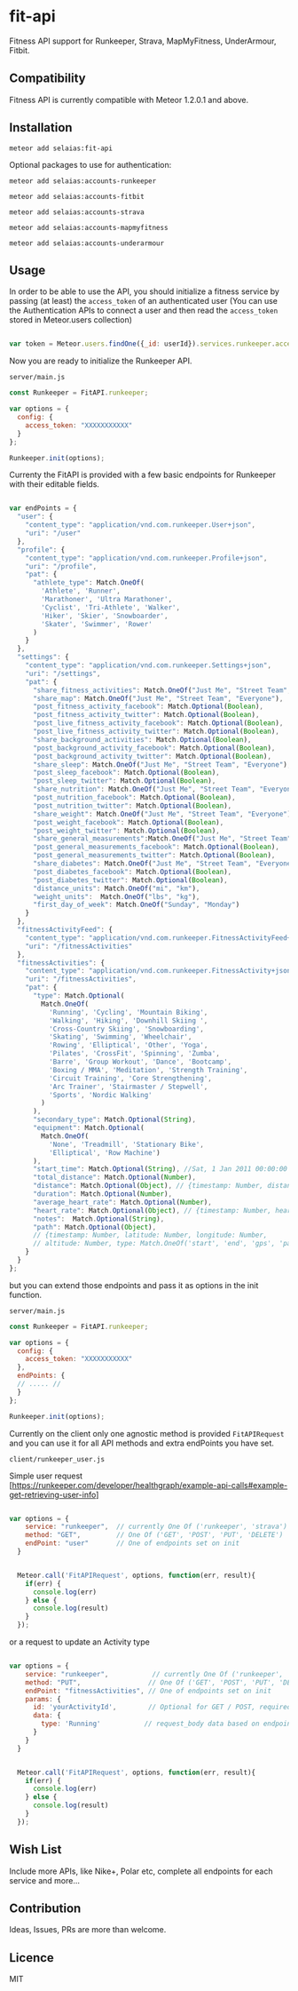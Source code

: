 # fit-api

Fitness API support for Runkeeper, Strava, MapMyFitness, UnderArmour, Fitbit.


## Compatibility

Fitness API is currently compatible with Meteor 1.2.0.1 and above.

## Installation

```
meteor add selaias:fit-api
```

Optional packages to use for authentication:

```
meteor add selaias:accounts-runkeeper

meteor add selaias:accounts-fitbit

meteor add selaias:accounts-strava

meteor add selaias:accounts-mapmyfitness

meteor add selaias:accounts-underarmour

```

## Usage

In order to be able to use the API, you should initialize a fitness service by passing (at least) 
the ``access_token`` of an authenticated user (You can use the Authentication APIs to connect a user
and then read the ``access_token`` stored in Meteor.users collection)

````js

var token = Meteor.users.findOne({_id: userId}).services.runkeeper.access_token;

````

Now you are ready to initialize the Runkeeper API.

``server/main.js``
````js
const Runkeeper = FitAPI.runkeeper;

var options = {
  config: { 
    access_token: "XXXXXXXXXXX"
  }
};

Runkeeper.init(options);

````

Currenty the FitAPI is provided with a few basic endpoints for Runkeeper 
with their editable fields.

````js

var endPoints = {
  "user": {
    "content_type": "application/vnd.com.runkeeper.User+json",
    "uri": "/user"
  },
  "profile": {
    "content_type": "application/vnd.com.runkeeper.Profile+json",
    "uri": "/profile",
    "pat": {
      "athlete_type": Match.OneOf(
        'Athlete', 'Runner', 
        'Marathoner', 'Ultra Marathoner', 
        'Cyclist', 'Tri-Athlete', 'Walker', 
        'Hiker', 'Skier', 'Snowboarder', 
        'Skater', 'Swimmer', 'Rower'
      )
    }
  },
  "settings": {
    "content_type": "application/vnd.com.runkeeper.Settings+json",
    "uri": "/settings",
    "pat": {
      "share_fitness_activities": Match.OneOf("Just Me", "Street Team", "Everyone"),
      "share_map": Match.OneOf("Just Me", "Street Team", "Everyone"),
      "post_fitness_activity_facebook": Match.Optional(Boolean),
      "post_fitness_activity_twitter": Match.Optional(Boolean),
      "post_live_fitness_activity_facebook": Match.Optional(Boolean),
      "post_live_fitness_activity_twitter": Match.Optional(Boolean),
      "share_background_activities": Match.Optional(Boolean),
      "post_background_activity_facebook": Match.Optional(Boolean),
      "post_background_activity_twitter": Match.Optional(Boolean),
      "share_sleep": Match.OneOf("Just Me", "Street Team", "Everyone"),
      "post_sleep_facebook": Match.Optional(Boolean),
      "post_sleep_twitter": Match.Optional(Boolean),
      "share_nutrition": Match.OneOf("Just Me", "Street Team", "Everyone"),
      "post_nutrition_facebook": Match.Optional(Boolean),
      "post_nutrition_twitter": Match.Optional(Boolean),
      "share_weight": Match.OneOf("Just Me", "Street Team", "Everyone"),
      "post_weight_facebook": Match.Optional(Boolean),
      "post_weight_twitter": Match.Optional(Boolean),
      "share_general_measurements":Match.OneOf("Just Me", "Street Team", "Everyone"),
      "post_general_measurements_facebook": Match.Optional(Boolean),
      "post_general_measurements_twitter": Match.Optional(Boolean),
      "share_diabetes": Match.OneOf("Just Me", "Street Team", "Everyone"),
      "post_diabetes_facebook": Match.Optional(Boolean),
      "post_diabetes_twitter": Match.Optional(Boolean),
      "distance_units": Match.OneOf("mi", "km"),
      "weight_units":  Match.OneOf("lbs", "kg"),
      "first_day_of_week": Match.OneOf("Sunday", "Monday")
    }
  },
  "fitnessActivityFeed": {
    "content_type": "application/vnd.com.runkeeper.FitnessActivityFeed+json",
    "uri": "/fitnessActivities"
  },
  "fitnessActivities": {
    "content_type": "application/vnd.com.runkeeper.FitnessActivity+json",
    "uri": "/fitnessActivities",
    "pat": {
      "type": Match.Optional(
        Match.OneOf(
          'Running', 'Cycling', 'Mountain Biking',
          'Walking', 'Hiking', 'Downhill Skiing ', 
          'Cross-Country Skiing', 'Snowboarding', 
          'Skating', 'Swimming', 'Wheelchair', 
          'Rowing', 'Elliptical', 'Other', 'Yoga', 
          'Pilates', 'CrossFit', 'Spinning', 'Zumba', 
          'Barre', 'Group Workout', 'Dance', 'Bootcamp',
          'Boxing / MMA', 'Meditation', 'Strength Training', 
          'Circuit Training', 'Core Strengthening', 
          'Arc Trainer', 'Stairmaster / Stepwell', 
          'Sports', 'Nordic Walking'
        )
      ),
      "secondary_type": Match.Optional(String),
      "equipment": Match.Optional(
        Match.OneOf(
          'None', 'Treadmill', 'Stationary Bike',
          'Elliptical', 'Row Machine')
      ),
      "start_time": Match.Optional(String), //Sat, 1 Jan 2011 00:00:00
      "total_distance": Match.Optional(Number),
      "distance": Match.Optional(Object), // {timestamp: Number, distance: Number}
      "duration": Match.Optional(Number),
      "average_heart_rate": Match.Optional(Number),
      "heart_rate": Match.Optional(Object), // {timestamp: Number, heart_rate: Number}
      "notes":  Match.Optional(String),
      "path": Match.Optional(Object), 
      // {timestamp: Number, latitude: Number, longitude: Number, 
      // altitude: Number, type: Match.OneOf('start', 'end', 'gps', 'pause', 'resume', 'manual')}
    }
  }
};

````

but you can extend those endpoints and pass it as options in the init function.

``server/main.js``
````js
const Runkeeper = FitAPI.runkeeper;

var options = {
  config: { 
    access_token: "XXXXXXXXXXX"
  },
  endPoints: {
  // ..... //
  }
};

Runkeeper.init(options);

````

Currently on the client only one agnostic method is provided ``FitAPIRequest`` and you can use it
for all API methods and extra endPoints you have set.

``client/runkeeper_user.js``

Simple user request [https://runkeeper.com/developer/healthgraph/example-api-calls#example-get-retrieving-user-info]
````js

var options = {
    service: "runkeeper",  // currently One Of ('runkeeper', 'strava') more to follow
    method: "GET",         // One Of ('GET', 'POST', 'PUT', 'DELETE')
    endPoint: "user"       // One of endpoints set on init
  }


  Meteor.call('FitAPIRequest', options, function(err, result){
    if(err) {
      console.log(err)
    } else {
      console.log(result)
    }
  });

````

or a request to update an Activity type

````js

var options = {
    service: "runkeeper",           // currently One Of ('runkeeper', 'strava') more to follow
    method: "PUT",                 // One Of ('GET', 'POST', 'PUT', 'DELETE')
    endPoint: "fitnessActivities", // One of endpoints set on init
    params: {                      
      id: 'yourActivityId',        // Optional for GET / POST, required for PUT / DELETE
      data: {
        type: 'Running'           // request_body data based on endpoint editable fields.
      }
    }
  }


  Meteor.call('FitAPIRequest', options, function(err, result){
    if(err) {
      console.log(err)
    } else {
      console.log(result)
    }
  });

````

## Wish List

Include more APIs, like Nike+, Polar etc, complete all endpoints for each service and more...

## Contribution

Ideas, Issues, PRs are more than welcome.

## Licence

MIT